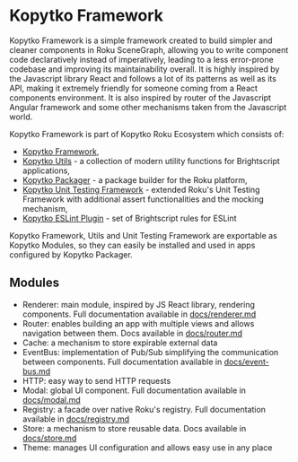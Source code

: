 # Kopytko Framework

Kopytko Framework is a simple framework created to build simpler and cleaner components in Roku SceneGraph,
allowing you to write component code declaratively instead of imperatively, leading to a less error-prone codebase
and improving its maintainability overall. It is highly inspired by the Javascript library React and follows a lot
of its patterns as well as its API, making it extremely friendly for someone coming from a React components environment.
It is also inspired by router of the Javascript Angular framework and some other mechanisms taken from the Javascript world.

Kopytko Framework is part of Kopytko Roku Ecosystem which consists of:
- [Kopytko Framework](https://github.com/getndazn/kopytko-framework),
- [Kopytko Utils](https://github.com/getndazn/kopytko-utils) - a collection of modern utility functions for Brightscript applications,
- [Kopytko Packager](https://github.com/getndazn/kopytko-packager) - a package builder for the Roku platform,
- [Kopytko Unit Testing Framework](https://github.com/getndazn/kopytko-unit-testing-framework) - extended Roku's Unit Testing Framework with additional assert functionalities and the mocking mechanism,
- [Kopytko ESLint Plugin](https://github.com/getndazn/kopytko-eslint-plugin) - set of Brightscript rules for ESLint

Kopytko Framework, Utils and Unit Testing Framework are exportable as Kopytko Modules, so they can easily be installed
and used in apps configured by Kopytko Packager.

## Modules

- Renderer: main module, inspired by JS React library, rendering components. Full documentation available in [docs/renderer.md](docs/renderer.md)
- Router: enables building an app with multiple views and allows navigation between them. Docs available in [docs/router.md](docs/router.md)
- Cache: a mechanism to store expirable external data
- EventBus: implementation of Pub/Sub simplifying the communication between components. Full documentation available in [docs/event-bus.md](docs/event-bus.md)
- HTTP: easy way to send HTTP requests
- Modal: global UI component. Full documentation available in [docs/modal.md](docs/modal.md)
- Registry: a facade over native Roku's registry. Full documentation available in [docs/registry.md](docs/registry.md)
- Store: a mechanism to store reusable data. Docs available in [docs/store.md](docs/store.md)
- Theme: manages UI configuration and allows easy use in any place

